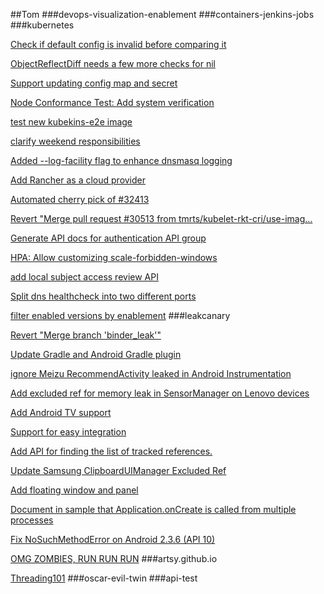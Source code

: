 
##Tom
###devops-visualization-enablement
###containers-jenkins-jobs
###kubernetes

[Check if default config is invalid before comparing it](https://github.com/kubernetes/kubernetes/pull/32438)

[ObjectReflectDiff needs a few more checks for nil](https://github.com/kubernetes/kubernetes/pull/32434)

[Support updating config map and secret](https://github.com/kubernetes/kubernetes/pull/32429)

[Node Conformance Test: Add system verification](https://github.com/kubernetes/kubernetes/pull/32427)

[test new kubekins-e2e image](https://github.com/kubernetes/kubernetes/pull/32426)

[clarify weekend responsibilities](https://github.com/kubernetes/kubernetes/pull/32423)

[Added --log-facility flag to enhance dnsmasq logging](https://github.com/kubernetes/kubernetes/pull/32422)

[Add Rancher as a cloud provider](https://github.com/kubernetes/kubernetes/pull/32419)

[Automated cherry pick of #32413](https://github.com/kubernetes/kubernetes/pull/32418)

[Revert "Merge pull request #30513 from tmrts/kubelet-rkt-cri/use-imag…](https://github.com/kubernetes/kubernetes/pull/32410)

[Generate API docs for authentication API group](https://github.com/kubernetes/kubernetes/pull/32409)

[HPA: Allow customizing scale-forbidden-windows](https://github.com/kubernetes/kubernetes/pull/32408)

[add local subject access review API](https://github.com/kubernetes/kubernetes/pull/32407)

[Split dns healthcheck into two different ports](https://github.com/kubernetes/kubernetes/pull/32406)

[filter enabled versions by enablement](https://github.com/kubernetes/kubernetes/pull/32399)
###leakcanary

[Revert "Merge branch 'binder_leak'"](https://github.com/square/leakcanary/pull/598)

[Update Gradle and Android Gradle plugin](https://github.com/square/leakcanary/pull/597)

[ignore Meizu RecommendActivity leaked in Android Instrumentation](https://github.com/square/leakcanary/pull/596)

[Add excluded ref for memory leak in SensorManager on Lenovo devices](https://github.com/square/leakcanary/pull/571)

[Add Android TV support](https://github.com/square/leakcanary/pull/551)

[Support for easy integration](https://github.com/square/leakcanary/pull/527)

[Add API for finding the list of tracked references.](https://github.com/square/leakcanary/pull/480)

[Update Samsung ClipboardUIManager Excluded Ref](https://github.com/square/leakcanary/pull/479)

[Add floating window and panel](https://github.com/square/leakcanary/pull/460)

[Document in sample that Application.onCreate is called from multiple processes](https://github.com/square/leakcanary/pull/411)

[Fix NoSuchMethodError on Android 2.3.6 (API 10)](https://github.com/square/leakcanary/pull/370)

[OMG ZOMBIES, RUN RUN RUN](https://github.com/square/leakcanary/pull/257)
###artsy.github.io

[Threading101](https://github.com/artsy/artsy.github.io/pull/230)
###oscar-evil-twin
###api-test